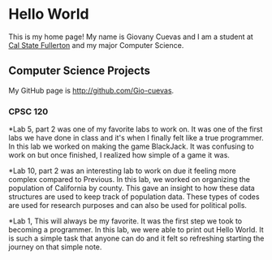 # Hello World

This is my home page! My name is Giovany Cuevas and I am a student at [Cal State Fullerton](http://www.fullerton.edu/) and my major Computer Science.

## Computer Science Projects

My GitHub page is http://github.com/Gio-cuevas.

### CPSC 120

*Lab 5, part 2 was one of my favorite labs to work on. It was one of the first labs we have done in class and it's when I finally felt like a true programmer. In this lab we worked on making the game BlackJack. It was confusing to work on but once finished, I realized how simple of a game it was.

*Lab 10, part 2 was an interesting lab to work on due it feeling more complex compared to Previous. In this lab, we worked on organizing the population of California by county. This gave an insight to how these data structures are used to keep track of population data. These types of codes are used for research purposes and can also be used for political polls. 

*Lab 1, This will always be my favorite. It was the first step we took to becoming a programmer. In this lab, we were able to print out Hello World. It is such a simple task that anyone can do and it felt so refreshing starting the journey on that simple note.
